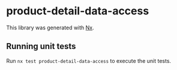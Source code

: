 # product-detail-data-access

This library was generated with [Nx](https://nx.dev).

## Running unit tests

Run `nx test product-detail-data-access` to execute the unit tests.
